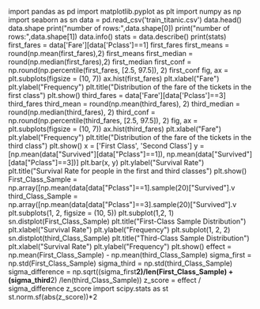 import pandas as pd
import matplotlib.pyplot as plt
import numpy as np
import seaborn as sn
data = pd.read_csv('train_titanic.csv')
data.head()
data.shape
print("number of rows:",data.shape[0])
print("number of rows:",data.shape[1])
data.info()
stats = data.describe()
print(stats)
first_fares = data['Fare'][data['Pclass']==1]
first_fares
first_means = round(np.mean(first_fares),2)
first_means
first_median = round(np.median(first_fares),2)
first_median
first_conf = np.round(np.percentile(first_fares, [2.5, 97.5]), 2)
first_conf
fig, ax = plt.subplots(figsize = (10, 7))
ax.hist(first_fares)
plt.xlabel("Fare")
plt.ylabel("Frequency")
plt.title("Distribution of the fare of the tickets in the first class")
plt.show()
third_fares = data['Fare'][data['Pclass']==3]
third_fares
third_mean = round(np.mean(third_fares), 2)
third_median = round(np.median(third_fares), 2)
third_conf = np.round(np.percentile(third_fares, [2.5, 97.5]), 2)
fig, ax = plt.subplots(figsize = (10, 7))
ax.hist(third_fares)
plt.xlabel("Fare")
plt.ylabel("Frequency")
plt.title("Distribution of the fare of the tickets in the third class")
plt.show()
x = ['First Class', 'Second Class']
y = [np.mean(data["Survived"][data["Pclass"]==1]),
np.mean(data["Survived"][data["Pclass"]==3])]
plt.bar(x, y)
plt.ylabel("Survival Rate")
plt.title("Survival Rate for people in the first and third classes")
plt.show()
First_Class_Sample = np.array([np.mean(data[data["Pclass"]==1].sample(20)["Survived"].v
third_Class_Sample = np.array([np.mean(data[data["Pclass"]==3].sample(20)["Survived"].v
plt.subplots(1, 2, figsize = (10, 5))
plt.subplot(1,2, 1)
sn.distplot(First_Class_Sample)
plt.title("First-Class Sample Distribution")
plt.xlabel("Survival Rate")
plt.ylabel("Frequency")
plt.subplot(1, 2, 2)
sn.distplot(third_Class_Sample)
plt.title("Third-Class Sample Distribution")
plt.xlabel("Survival Rate")
plt.ylabel("Frequency")
plt.show()
effect = np.mean(First_Class_Sample) - np.mean(third_Class_Sample)
sigma_first = np.std(First_Class_Sample)
sigma_third = np.std(third_Class_Sample)
sigma_difference = np.sqrt((sigma_first**2)/len(First_Class_Sample) + (sigma_third**2)
/len(third_Class_Sample))
z_score = effect / sigma_difference
z_score
import scipy.stats as st
st.norm.sf(abs(z_score))*2
